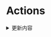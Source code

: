 # Actions


<details> 
    <summary>更新内容</summary>

- [QiuChenlyOpenSource/QQFlacMusicDownloader](https://github.com/QiuChenlyOpenSource/QQFlacMusicDownloader) (Updated: deb5f564e8c2371ff3a5b5ee0d1de1cc95736e82)
- [tailscale/tailscale](https://github.com/tailscale/tailscale) (Updated: 232a2d627c54a95737a1491c7d381323f1c9690b)
- [vvbbnn00/WARP-Clash-API](https://github.com/vvbbnn00/WARP-Clash-API) (Updated: 52e9f070bdfb75c1d8a5f50d682f6422149c1ef4)
- [jhao104/proxy_pool](https://github.com/jhao104/proxy_pool) (Updated: f8b9575f7f50edc36efa60f56b46deab4c212972)

</details>
